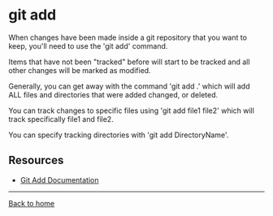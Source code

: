 # git add
When changes have been made inside a git repository that you want to keep, you'll need to use the 'git add' command.

Items that have not been "tracked" before will start to be tracked and all other changes will be marked as modified.

Generally, you can get away with the command 'git add .' which will add ALL files and directories that were added changed, or deleted.

You can track changes to specific files using  'git add file1 file2' which will track specifically file1 and file2.

You can specify tracking directories with 'git add DirectoryName'.

## Resources

- [Git Add Documentation](https://git-scm.com/docs/git-add)

---

[Back to home](../README.md)